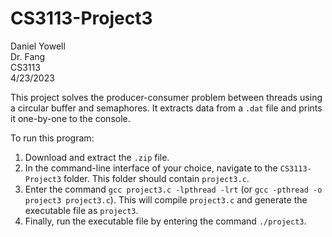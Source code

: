 # CS3113-Project3

Daniel Yowell\
Dr. Fang\
CS3113\
4/23/2023

This project solves the producer-consumer problem between threads using a circular buffer and semaphores. It extracts data from a `.dat` file and prints it one-by-one to the console.

To run this program:

1. Download and extract the `.zip` file. 
2. In the command-line interface of your choice, navigate to the `CS3113-Project3` folder. This folder should contain `project3.c`.
3. Enter the command `gcc project3.c -lpthread -lrt` (or `gcc -pthread -o project3 project3.c`). This will compile `project3.c` and generate the executable file as `project3`.
4. Finally, run the executable file by entering the command `./project3`.
